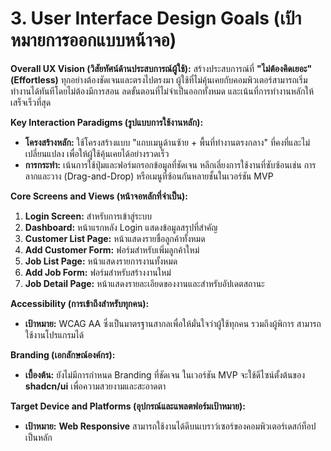 # **3. User Interface Design Goals (เป้าหมายการออกแบบหน้าจอ)**

**Overall UX Vision (วิสัยทัศน์ด้านประสบการณ์ผู้ใช้):**
สร้างประสบการณ์ที่ **"ไม่ต้องคิดเยอะ" (Effortless)** ทุกอย่างต้องชัดเจนและตรงไปตรงมา ผู้ใช้ที่ไม่คุ้นเคยกับคอมพิวเตอร์สามารถเริ่มทำงานได้ทันทีโดยไม่ต้องมีการสอน ลดขั้นตอนที่ไม่จำเป็นออกทั้งหมด และเน้นที่การทำงานหลักให้เสร็จเร็วที่สุด

**Key Interaction Paradigms (รูปแบบการใช้งานหลัก):**
* **โครงสร้างหลัก:** ใช้โครงสร้างแบบ "แถบเมนูด้านซ้าย + พื้นที่ทำงานตรงกลาง" ที่คงที่และไม่เปลี่ยนแปลง เพื่อให้ผู้ใช้คุ้นเคยได้อย่างรวดเร็ว
* **การกระทำ:** เน้นการใช้ปุ่มและฟอร์มกรอกข้อมูลที่ชัดเจน หลีกเลี่ยงการใช้งานที่ซับซ้อนเช่น การลากและวาง (Drag-and-Drop) หรือเมนูที่ซ้อนกันหลายชั้นในเวอร์ชัน MVP

**Core Screens and Views (หน้าจอหลักที่จำเป็น):**
1.  **Login Screen:** สำหรับการเข้าสู่ระบบ
2.  **Dashboard:** หน้าแรกหลัง Login แสดงข้อมูลสรุปที่สำคัญ
3.  **Customer List Page:** หน้าแสดงรายชื่อลูกค้าทั้งหมด
4.  **Add Customer Form:** ฟอร์มสำหรับเพิ่มลูกค้าใหม่
5.  **Job List Page:** หน้าแสดงรายการงานทั้งหมด
6.  **Add Job Form:** ฟอร์มสำหรับสร้างงานใหม่
7.  **Job Detail Page:** หน้าแสดงรายละเอียดของงานและสำหรับอัปเดตสถานะ

**Accessibility (การเข้าถึงสำหรับทุกคน):**
* **เป้าหมาย:** WCAG AA ซึ่งเป็นมาตรฐานสากลเพื่อให้มั่นใจว่าผู้ใช้ทุกคน รวมถึงผู้พิการ สามารถใช้งานโปรแกรมได้

**Branding (เอกลักษณ์องค์กร):**
* **เบื้องต้น:** ยังไม่มีการกำหนด Branding ที่ชัดเจน ในเวอร์ชัน MVP จะใช้ดีไซน์ตั้งต้นของ **shadcn/ui** เพื่อความสวยงามและสะอาดตา

**Target Device and Platforms (อุปกรณ์และแพลตฟอร์มเป้าหมาย):**
* **เป้าหมาย:** **Web Responsive** สามารถใช้งานได้ดีบนเบราว์เซอร์ของคอมพิวเตอร์เดสก์ท็อปเป็นหลัก
